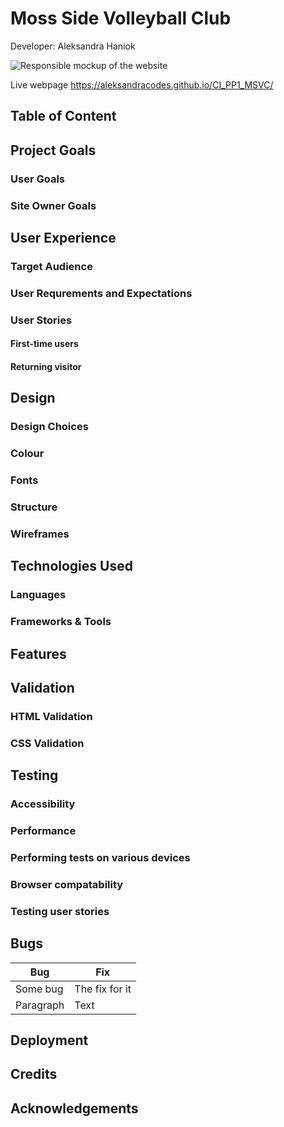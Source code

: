 # Moss Side Volleyball Club

Developer: Aleksandra Haniok

![Responsible mockup of the website]()

Live webpage
https://aleksandracodes.github.io/CI_PP1_MSVC/

## Table of Content

## Project Goals

### User Goals

### Site Owner Goals

## User Experience

### Target Audience

### User Requrements and Expectations

### User Stories

#### First-time users

#### Returning visitor

## Design

### Design Choices

### Colour

### Fonts

### Structure

### Wireframes

## Technologies Used

### Languages

### Frameworks & Tools

## Features

## Validation

### HTML Validation

### CSS Validation

## Testing 

### Accessibility

### Performance 

### Performing tests on various devices 

### Browser compatability

### Testing user stories

## Bugs

| Bug | Fix |
| ----------- | ----------- |
| Some bug | The fix for it |
| Paragraph   | Text        |

## Deployment

## Credits

## Acknowledgements